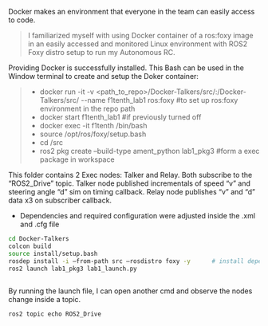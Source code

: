 Docker makes an environment that everyone in the team can easily access to code. 
> I familiarized myself with using Docker container of a ros:foxy image in an easily accessed and monitored Linux environment with ROS2 Foxy distro setup to run my Autonomous RC.

Providing Docker is successfully installed. This Bash can be used in the Window terminal to create and setup the Doker container:

> - docker run -it -v <path_to_repo>/Docker-Talkers/src/:/Docker-Talkers/src/ --name f1tenth_lab1 ros:foxy 					#to set up ros:foxy environment in the repo path
> - docker start f1tenth_lab1           	#if previously turned off
> - docker exec -it f1tenth /bin/bash
> - source /opt/ros/foxy/setup.bash
> - cd <workspace>/src
> - ros2 pkg create –build-type ament_python lab1_pkg3  	#form a exec package in workspace
 
This folder contains 2 Exec nodes: Talker and Relay. Both subscribe to the “ROS2_Drive” topic. Talker node published incrementals of speed “v” and steering angle “d” sim on timing callback.
Relay node publishes “v” and “d” data x3 on subscriber callback. 
- Dependencies and required configuration were adjusted inside the .xml and .cfg file

```Bash
cd Docker-Talkers
colcon build
source install/setup.bash
rosdep install -i –from-path src –rosdistro foxy -y		 # install dependencies
ros2 launch lab1_pkg3 lab1_launch.py
 
```

By running the launch file, I can open another cmd and observe the nodes change inside a topic.

```Bash
ros2 topic echo ROS2_Drive
 
```
